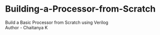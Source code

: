 # Building-a-Processor-from-Scratch
Build a Basic Processor from Scratch using Verilog
<br>
Author - Chaitanya K
